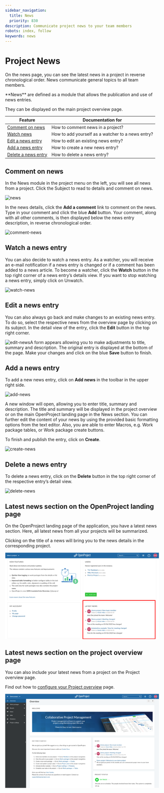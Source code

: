 ```yaml
---
sidebar_navigation:
  title: News
  priority: 830
description: Communicate project news to your team members
robots: index, follow
keywords: news
---
```


# Project News

On the news page, you can see the latest news in a project in reverse chronological order. News communicate general topics to all team members.

<div class="glossary"> **News** are defined as a module that allows the publication and use of news entries.</div>

They can be displayed on the main project overview page.

| Feature                                     | Documentation for                                 |
| ------------------------------------------- | ------------------------------------------------- |
| [Comment on news](#comment-on-news)         | How to comment news in a project?                 |
| [Watch news](#watch-a-news-entry)           | How to add yourself as a watcher to a news entry? |
| [Edit a news entry](#edi-a-news-entry)      | How to edit an existing news entry?               |
| [Add a news entry](#add-a-news-entry)       | How to create a new news entry?                   |
| [Delete a news entry](#delete-a-news-entry) | How to delete a news entry?                       |

## Comment on news

In the News module in the project menu on the left, you will see all news from a project. Click the Subject to read to details and comment on news.

![news](1567425159667.png)

In the news details, click the **Add a comment** link to comment on the news. Type in your comment and click the blue **Add** button. Your comment, along with all other comments, is then displayed below the news entry description, in reverse chronological order.

 ![comment-news](comment-news.png)

## Watch a news entry

You can also decide to watch a news entry. As a watcher, you will receive an e-mail notification if a news entry is changed or if a comment has been added to a news article. To become a watcher, click the **Watch** button in the top right corner of a news entry’s details view. If you want to stop watching a news entry, simply click on Unwatch.

![watch-news](watch-news-1567426049501.png)

## Edit a news entry

You can also always go back and make changes to an existing news entry. To do so, select the respective news from the overview page by clicking on its subject. In the detail view of the entry, click the **Edit** button in the top right corner.

![edit-news](edit-news.png)A form appears allowing you to make adjustments to title, summary and description. The original entry is displayed at the bottom of the page. Make your changes and click on the blue **Save** button to finish.

## Add a news entry

To add a new news entry, click on **Add news** in the toolbar in the upper right side.

![add-news](add-news.png)

 A new window will open, allowing you to enter title, summary and description. The title and summary will be displayed in the project overview or on the main OpenProject landing page in the News section.
You can further edit the content of your news  by using the provided basic formatting options from the text editor. Also, you are able to enter Macros, e.g. Work package tables, or Work package create buttons.

To finish and publish the entry, click on **Create**.

![create-news](1567426608737.png)

## Delete a news entry

To delete a news entry, click on the **Delete** button in the top right corner of the respective entry’s detail view.

![delete-news](delete-news.png)

## Latest news section on the OpenProject landing page

On the OpenProject landing page of the application, you have a latest news section. Here, all latest news from all your projects will be summarized.

Clicking on the title of a news will bring you to the news details in the corresponding project.

![news-widget-landing-page](news-widget-landing-page.png)

## Latest news section on the project overview page

You can also include your latest news from a project on the Project overview page.

Find out how to [configure your Project overview](#project-overview) page.

![latest-news-project-overview](latest-news-project-overview.png)